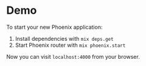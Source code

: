 # Demo

To start your new Phoenix application:

1. Install dependencies with `mix deps.get`
2. Start Phoenix router with `mix phoenix.start`

Now you can visit `localhost:4000` from your browser.
